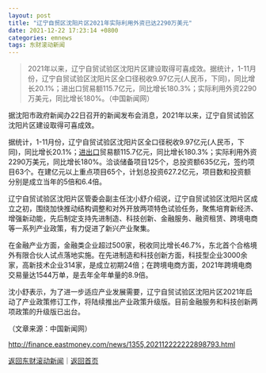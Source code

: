 ```yaml
---
layout: post
title: "辽宁自贸区沈阳片区2021年实际利用外资已达2290万美元"
date: 2021-12-22 17:23:14 +0800
categories: emnews
tags: 东财滚动新闻
---
```

> 2021年以来，辽宁自贸试验区沈阳片区建设取得可喜成效。据统计，1-11月份，辽宁自贸试验区沈阳片区全口径税收9.97亿元(人民币，下同)，同比增长20.1%；进出口贸易额115.7亿元，同比增长180.3%；实际利用外资2290万美元，同比增长180%。（中国新闻网）

<p>据沈阳市政府新闻办22日召开的新闻发布会消息，2021年以来，辽宁自贸试验区沈阳片区建设取得可喜成效。</p>
 <p>据统计，1-11月份，辽宁自贸试验区沈阳片区全口径税收9.97亿元(人民币，下同)，同比增长20.1%；<span id="Info.381"><a href="http://data.eastmoney.com/cjsj/hgjck.html" class="infokey">进出口</a></span>贸易额115.7亿元，同比增长180.3%；实际利用外资2290万美元，同比增长180%。洽谈储备项目125个，总投资额635亿元，签约项目63个。在建亿元以上重点项目65个，计划总投资627.2亿元，项目数和投资额分别是成立当年的5倍和6.4倍。</p>
 <p>辽宁自贸试验区沈阳片区管委会副主任沈小舒介绍说，辽宁自贸试验区沈阳片区成立之初，围绕加快推动结构调整和对外开放两项特色试验任务，聚焦培育新经济、增强新动能，先后制定支持先进制造、科技创新、金融服务、融资租赁、跨境电商等一系列产业政策，有力促进了新兴产业聚集。</p>
 <p>在金融产业方面，金融类企业超过500家，税收同比增长46.7%，东北首个合格境外有限合伙人试点落地实施。在先进制造和科技创新方面，科技型企业3000余家，高新技术企业314家，是成立初期24倍；在跨境电商方面，2021年跨境电商交易量达1544万单，是去年全年单量的8.9倍。 </p>
 <p>沈小舒表示，为了进一步适应产业发展需要，辽宁自贸试验区沈阳片区2021年启动了产业政策修订工作，将陆续推出产业政策升级版。目前金融服务和科技创新两项政策的升级版已出台。</p><p class="em_media">（文章来源：中国新闻网）</p>

<http://finance.eastmoney.com/news/1355,202112222222898793.html>

[返回东财滚动新闻](//finews.withounder.com/emnews/)｜[返回首页](//finews.withounder.com/)